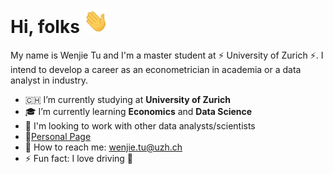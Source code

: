 # Hi, folks <img src='./icon/wave.gif' width='40px'>

My name is Wenjie Tu and I'm a master student at ⚡ University of Zurich ⚡. I intend to develop a career as an econometrician  in academia or a data analyst in industry.

- :switzerland: I’m currently studying at **University of Zurich**
- 🎓 I’m currently learning **Economics** and **Data Science**
- 👯 I'm looking to work with other data analysts/scientists
- :link:[Personal Page](https://wenjie-tu.github.io/)
- :e-mail: How to reach me: wenjie.tu@uzh.ch
- ⚡ Fun fact: I love driving 🚙

